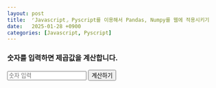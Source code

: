 ```yaml
---
layout: post
title:  ⌜Javascript⌟ Pyscript를 이용해서 Pandas, Numpy를 웹에 적용시키기
date:   2025-01-28 +0900
categories: [Javascript, Pyscript]
---
```

<!-- PyScript CSS 및 JS 파일 불러오기 -->
<link rel="stylesheet" href="https://pyscript.net/releases/2024.1.1/core.css">
<script type="module" src="https://pyscript.net/releases/2024.1.1/core.js"></script>

 <!-- for splashscreen -->
<style>
    #loading { outline: none; border: none; background: transparent }
</style>
<script type="module">
    const loading = document.getElementById('loading');
    addEventListener('py:ready', () => loading.close());
    loading.showModal();
</script>


<dialog id="loading">
    <h1>Loading...</h1>
</dialog>

<!-- NumPy와 Pandas 라이브러리 추가 -->
<script type="py">
    import micropip
    from pyscript import display

    # 비동기적으로 라이브러리 설치 후 완료 로그 출력
    async def install_libraries():
        try:
            await micropip.install("numpy")
            display("NumPy 설치 완료!")

            await micropip.install("pandas")
            display("Pandas 설치 완료!")
            
            # NumPy와 Pandas가 설치되었는지 확인
            import numpy as np
            import pandas as pd

            display("NumPy와 Pandas 라이브러리가 성공적으로 로드되었습니다!")

            # NumPy로 배열 생성
            array = np.array([1, 2, 3, 4, 5])
            display(f"NumPy 배열: {array}")

            # Pandas로 데이터프레임 생성
            data = {'이름': ['Alice', 'Bob', 'Charlie'], '나이': [25, 30, 35]}
            df = pd.DataFrame(data)
            display("Pandas 데이터프레임:")
            display(df)

        except Exception as e:
            display(f"라이브러리 설치 또는 로드에 실패했습니다: {e}")

    # 라이브러리 설치 함수 호출
    await install_libraries()
</script>


<!-- 사용자 입력 받아 처리 -->
<h3>숫자를 입력하면 제곱값을 계산합니다.</h3>
<input id="number" type="number" placeholder="숫자 입력">
<button id="calculate">계산하기</button>
<p id="result"></p>

<script type="py">
    from js import document

    # 버튼 클릭 이벤트 처리
    def calculate_square(event):
        input_value = document.getElementById("number").value
        if input_value:
            result = int(input_value) ** 2
            document.getElementById("result").innerText = f"결과: {result}"
        else:
            document.getElementById("result").innerText = "숫자를 입력하세요!"

    # 이벤트 리스너 등록
    document.getElementById("calculate").addEventListener("click", calculate_square)
</script>


<br><br>

<!-- ### 🧐 오늘의 소감은? -->



<br>